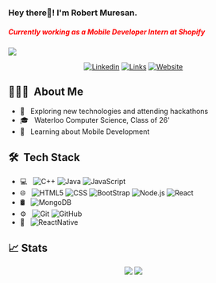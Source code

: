 <style>
  h5{ color: red; }
 </style>
<h3> Hey there👋! I'm Robert Muresan.</h3>
<h5> Currently working as a Mobile Developer Intern at Shopify</h5>

<img src="https://instagram.fyyz1-1.fna.fbcdn.net/v/t51.2885-15/e35/66444273_2213686155609519_1704688932610605397_n.jpg?tp=1&_nc_ht=instagram.fyyz1-1.fna.fbcdn.net&_nc_cat=103&_nc_ohc=HEvXVswLkz8AX9JGkbh&edm=AABBvjUBAAAA&ccb=7-4&oh=226b22bc2ae410b49797f91efa97df01&oe=60D4896E&_nc_sid=83d603">


<p>
  <p align="center">
    <a href="https://www.linkedin.com/in/robert-muresan/"><img src="https://img.shields.io/badge/-Robert Muresan-0e76a8?style=for-the-badge&logo=Linkedin&logoColor=white&link=https://www.linkedin.com/in/robert-muresan/" alt="Linkedin"></a>
    <a href="mailto:robert.victor.muresan@gmail.com"><img src="https://img.shields.io/badge/-robert.victor.muresan@gmail.com-DB4437?style=for-the-badge&logoColor=white&logo=Gmail&link=mailto:robert.victor.muresan@gmail.com" alt="Links"></a>
    <a href="https://rmuresan.com/"><img src="https://img.shields.io/badge/-rmuresan.com-239e33?style=for-the-badge&logoColor=white&logo=GoogleChrome&link=https://rmuresan.com/" alt="Website"></a> 
  </p>
</p>

## 👨🏻‍💻 &nbsp;About Me 

- 🤔 &nbsp; Exploring new technologies and attending hackathons
- 🎓 &nbsp; Waterloo Computer Science, Class of 26'
- 💼 &nbsp; Learning about Mobile Development

## 🛠 &nbsp;Tech Stack

- 💻 &nbsp;
  ![C++](https://img.shields.io/badge/-C++-333333?style=flat&logo=C%2B%2B&logoColor=00599C)
  ![Java](https://img.shields.io/badge/-Java-333333?style=flat&logo=Java&logoColor=007396)
  ![JavaScript](https://img.shields.io/badge/-JavaScript-333333?style=flat&logo=javascript)
- 🌐 &nbsp;
  ![HTML5](https://img.shields.io/badge/-HTML5-333333?style=flat&logo=HTML5)
  ![CSS](https://img.shields.io/badge/-CSS-333333?style=flat&logo=CSS3&logoColor=1572B6)
  ![BootStrap](https://img.shields.io/badge/-BootStrap-333333?style=flat&logo=bootstrap&logoColor=1572B6)
  ![Node.js](https://img.shields.io/badge/-Node.js-333333?style=flat&logo=node.js)
  ![React](https://img.shields.io/badge/-React-333333?style=flat&logo=react)
- 🛢 &nbsp;
  ![MongoDB](https://img.shields.io/badge/-MongoDB-333333?style=flat&logo=mongodb)
- ⚙️ &nbsp;
  ![Git](https://img.shields.io/badge/-Git-333333?style=flat&logo=git)
  ![GitHub](https://img.shields.io/badge/-GitHub-333333?style=flat&logo=github)
- 📱 &nbsp;
  ![ReactNative](https://img.shields.io/badge/-React%20Native-333333?style=flat&logo=react)
  

## 📈 Stats

<p>
  <p align="center">
      <img src="https://github-readme-stats.vercel.app/api/top-langs/?username=Bullmeza&theme=buefy&layout=compact&langs_count=4">
      <img src="https://github-readme-stats.vercel.app/api?username=Bullmeza&hide=contribs,issues&show_icons=true&line_height=25">
    </p>
</p>

